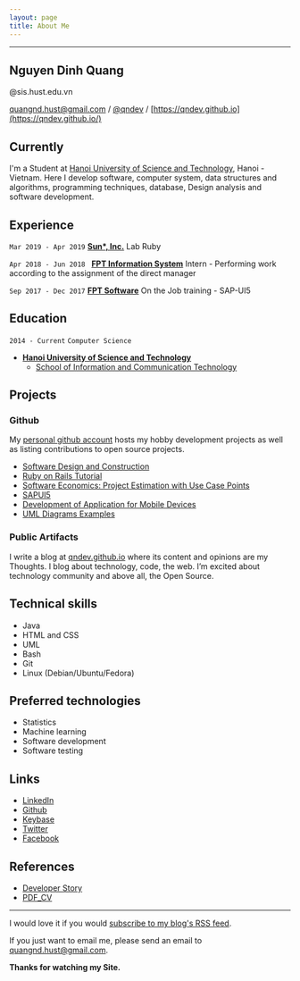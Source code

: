 ```yaml
---
layout: page
title: About Me
---
```


---
## Nguyen Dinh Quang
@sis.hust.edu.vn

[quangnd.hust@gmail.com](mailto:quangnd.hust@gmail.com) / [@qndev](http://github.com/qndev) / [https://qndev.github.io](https://qndev.github.io/)

## Currently

I'm a Student at [Hanoi University of Science and Technology](https://en.hust.edu.vn/home), Hanoi - Vietnam. Here I develop software, computer system, data structures and algorithms, programming techniques, database, Design analysis and software development.

## Experience

`Mar 2019 - Apr 2019`
[__Sun*, Inc.__](https://sun-asterisk.vn/?lang=en) Lab Ruby

`Apr 2018 - Jun 2018 `
[__FPT Information System__](https://www.fpt-is.com) Intern - Performing work according to the assignment of the direct manager

`Sep 2017 - Dec 2017`
[__FPT Software__](https://www.fpt-software.com) On the Job training  - SAP-UI5

## Education

`2014 - Current`
`Computer Science`

- [__Hanoi University of Science and Technology__](https://en.hust.edu.vn/home)
  - [School of Information and Communication Technology](https://soict.hust.edu.vn/en/)

## Projects

### Github

My [personal github account](https://github.com/qndev) hosts my hobby development projects as well as listing contributions to open source projects.

- [Software Design and Construction](https://github.com/qndev/software-design-and-construction)
- [Ruby on Rails Tutorial](https://github.com/qndev/sample_app-1)
- [Software Economics: Project Estimation with Use Case Points ](https://github.com/qndev/software-economics)
- [SAPUI5](https://github.com/qndev/sapui5-training)
- [Development of Application for Mobile Devices](https://github.com/qndev/it4929-sis)
- [UML Diagrams Examples](https://github.com/qndev/uml-diagrams)

### Public Artifacts

I write a blog at [qndev.github.io](https://qndev.github.io/) where its content and opinions are my Thoughts. I blog about technology, code, the web. I’m excited about technology community and above all, the Open Source.

## Technical skills

* Java
* HTML and CSS
* UML
* Bash
* Git
* Linux (Debian/Ubuntu/Fedora)

## Preferred technologies

* Statistics
* Machine learning
* Software development
* Software testing

## Links

* [LinkedIn](https://www.linkedin.com/in/qndev)
* [Github](https://github.com/qndev)
* [Keybase](https://keybase.io/amaryllis)
* [Twitter](https://twitter.com/amaryllisapril)
* [Facebook](https://www.facebook.com/quangnd.hust)

## References

* [Developer Story](https://stackoverflow.com/story/qndev)
* [PDF_CV](https://amaryllis.keybase.pub/NGUYEN_DINH_QUANG.pdf)

---
I would love it if you would [subscribe to my blog's RSS feed](https://qndev.github.io/feed.xml).

If you just want to email me, please send an email to [quangnd.hust@gmail.com](mailto:quangnd.hust@gmail.com).

**Thanks for watching my Site.**
